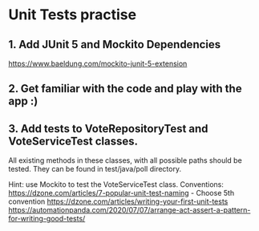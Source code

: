 # Unit Tests practise

## 1. Add JUnit 5 and Mockito Dependencies
https://www.baeldung.com/mockito-junit-5-extension

## 2. Get familiar with the code and play with the app :)

## 3. Add tests to VoteRepositoryTest and VoteServiceTest classes.
All existing methods in these classes, with all possible paths should be tested.
They can be found in test/java/poll directory. 

Hint: use Mockito to test the VoteServiceTest class. 
Conventions:
https://dzone.com/articles/7-popular-unit-test-naming - Choose 5th convention
https://dzone.com/articles/writing-your-first-unit-tests
https://automationpanda.com/2020/07/07/arrange-act-assert-a-pattern-for-writing-good-tests/
